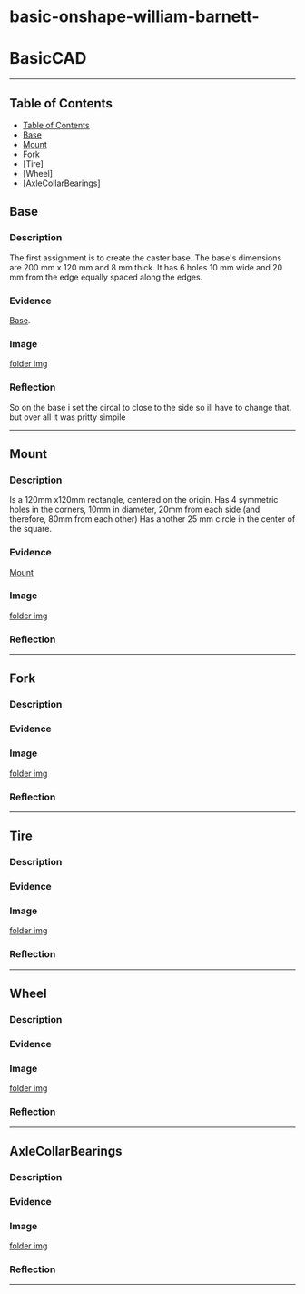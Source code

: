 # basic-onshape-william-barnett-

# BasicCAD



---
## Table of Contents
* [Table of Contents](#Table-of-Contents)
* [Base](https://cvilleschools.onshape.com/documents/263a7d3c12e20a64c861ad0d/w/f3330506c03fb6d46c75be9d/e/f0f5e00f5d7392232cfd69e0)
* [Mount](https://cvilleschools.onshape.com/documents/bcf4a404af6368a68cf8deba/w/217b14b137f1e1a5e872db32/e/23482756e66f850f2c0f214a)
* [Fork](https://cvilleschools.onshape.com/documents/3a11d4125bb91d659e3310a6/w/3d87b4d2ceef566d4b93f03f/e/ebcede7005cc2743907eabfd)
* [Tire]
* [Wheel]
* [AxleCollarBearings]

## Base

### Description
The first assignment is to create the caster base.  The base's dimensions are 200 mm x 120 mm and 8 mm thick.  It has 6 holes 10 mm wide and 20 mm from the edge equally spaced along the edges.

### Evidence
[Base](https://cvilleschools.onshape.com/documents/263a7d3c12e20a64c861ad0d/w/f3330506c03fb6d46c75be9d/e/f0f5e00f5d7392232cfd69e0).

### Image
[folder img](https://github.com/wbarnet76/basic-onshape-william-barnett-/tree/master/folder)

### Reflection
 So on the base i set the circal to close to the side so ill have to change that. but over all it was pritty simpile

---


## Mount

### Description
Is a 120mm x120mm rectangle, centered on the origin. Has 4 symmetric holes in the corners, 10mm in diameter, 20mm from each side (and therefore, 80mm from each other) Has another 25 mm circle in the center of the square.
### Evidence
[Mount](https://cvilleschools.onshape.com/documents/bcf4a404af6368a68cf8deba/w/217b14b137f1e1a5e872db32/e/23482756e66f850f2c0f214a)
### Image
[folder img](https://github.com/wbarnet76/basic-onshape-william-barnett-/tree/master/folder)

### Reflection

---


## Fork

### Description

### Evidence

### Image
[folder img](https://github.com/wbarnet76/basic-onshape-william-barnett-/tree/master/folder)

### Reflection

---


## Tire

### Description

### Evidence

### Image
[folder img](https://github.com/wbarnet76/basic-onshape-william-barnett-/tree/master/folder)

### Reflection

---


## Wheel

### Description

### Evidence

### Image
[folder img](https://github.com/wbarnet76/basic-onshape-william-barnett-/tree/master/folder)

### Reflection

---


## AxleCollarBearings

### Description

### Evidence

### Image
[folder img](https://github.com/wbarnet76/basic-onshape-william-barnett-/tree/master/folder)

### Reflection

---
